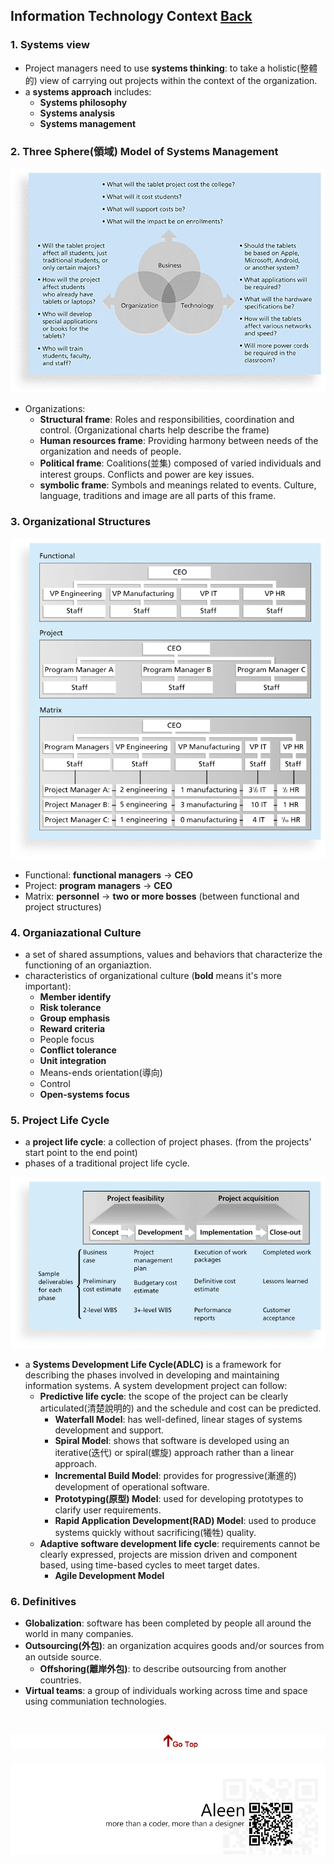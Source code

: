 ## Information Technology Context	[Back](./../projectManagement.md)

### 1. Systems view

- Project managers need to use **systems thinking**: to take a holistic(整體的) view of carrying out projects within the context of the organization.
- a **systems approach** includes:
    - **Systems philosophy**
    - **Systems analysis**
    - **Systems management**

### 2. Three Sphere(領域) Model of Systems Management

<img src="./threeSphereModel.jpg">

- Organizations:
    - **Structural frame**: Roles and responsibilities, coordination and control.  (Organizational charts help describe the frame)
    - **Human resources frame**: Providing harmony between needs of the organization and needs of people.
    - **Political frame**: Coalitions(並集) composed of varied individuals and interest groups. Conflicts and power are key issues.
    - **symbolic frame**: Symbols and meanings related to events. Culture, language, traditions and image are all parts of this frame.

### 3. Organizational Structures

<img src="./organiazational_structures.png">

- Functional: **functional managers** -> **CEO**
- Project: **program managers** -> **CEO**
- Matrix: **personnel** -> **two or more bosses** (between functional and project structures)

### 4. Organiazational Culture

- a set of shared assumptions, values and behaviors that characterize the functioning of an organiaztion.
- characteristics of organizational culture (**bold** means it's more important):
    - **Member identify**
    - **Risk tolerance**
    - **Group emphasis**
    - **Reward criteria**
    - People focus
    - **Conflict tolerance**
    - **Unit integration**
    - Means-ends orientation(導向)
    - Control
    - **Open-systems focus**

### 5. Project Life Cycle

- a **project life cycle**: a collection of project phases. (from the projects' start point to the end point)
- phases of a traditional project life cycle.

<img src="./tranditional_phases.png">

- a **Systems Development Life Cycle(ADLC)** is a framework for describing the phases involved in developing and maintaining information systems. A system development project can follow:
    - **Predictive life cycle**: the scope of the project can be clearly articulated(清楚說明的) and the schedule and cost can be predicted.
        - **Waterfall Model**: has well-defined, linear stages of systems development and support.
        - **Spiral Model**: shows that software is developed using an iterative(迭代) or spiral(螺旋) approach rather than a linear approach.
        - **Incremental Build Model**: provides for progressive(漸進的) development of operational software.
        - **Prototyping(原型) Model**: used for developing prototypes to clarify user requirements.
        - **Rapid Application Development(RAD) Model**: used to produce systems quickly without sacrificing(犧牲) quality.
    - **Adaptive software development life cycle**: requirements cannot be clearly expressed, projects are mission driven and component based, using time-based cycles to meet target dates.
        - **Agile Development Model** 

### 6. Definitives

- **Globalization**: software has been completed by people all around the world in many companies.
- **Outsourcing(外包)**: an organization acquires goods and/or sources from an outside source.
    - **Offshoring(離岸外包)**: to describe outsourcing from another countries.
- **Virtual teams**: a group of individuals working across time and space using communiation technologies.

<a href="#" style="left:200px;"><img src="./../../pic/gotop.png"></a>
=====
<a href="http://aleen42.github.io/" target="_blank" ><img src="./../../pic/tail.gif"></a>
